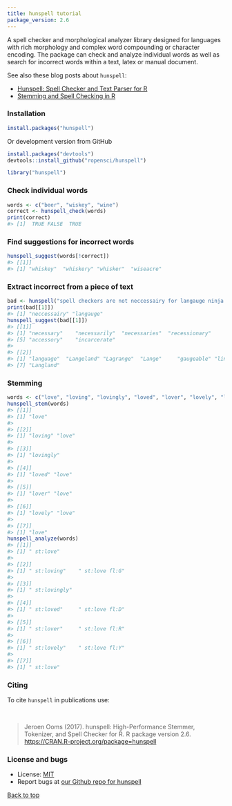 ```yaml
---
title: hunspell tutorial
package_version: 2.6
---
```




A spell checker and morphological analyzer library designed for
languages with rich morphology and complex word compounding or character
encoding. The package can check and analyze individual words as well as
search for incorrect words within a text, latex or manual document.


See also these blog posts about `hunspell`:

- [Hunspell: Spell Checker and Text Parser for R](https://www.opencpu.org/posts/hunspell-release/)
- [Stemming and Spell Checking in R](https://www.opencpu.org/posts/hunspell-1-2/)


### Installation


```r
install.packages("hunspell")
```

Or development version from GitHub


```r
install.packages("devtools")
devtools::install_github("ropensci/hunspell")
```


```r
library("hunspell")
```


### Check individual words


```r
words <- c("beer", "wiskey", "wine")
correct <- hunspell_check(words)
print(correct)
#> [1]  TRUE FALSE  TRUE
```

### Find suggestions for incorrect words


```r
hunspell_suggest(words[!correct])
#> [[1]]
#> [1] "whiskey"  "whiskery" "whisker"  "wiseacre"
```

### Extract incorrect from a piece of text


```r
bad <- hunspell("spell checkers are not neccessairy for langauge ninja's")
print(bad[[1]])
#> [1] "neccessairy" "langauge"
hunspell_suggest(bad[[1]])
#> [[1]]
#> [1] "necessary"    "necessarily"  "necessaries"  "recessionary"
#> [5] "accessory"    "incarcerate" 
#> 
#> [[2]]
#> [1] "language"  "Langeland" "Lagrange"  "Lange"     "gaugeable" "linkage"  
#> [7] "Langland"
```

### Stemming


```r
words <- c("love", "loving", "lovingly", "loved", "lover", "lovely", "love")
hunspell_stem(words)
#> [[1]]
#> [1] "love"
#> 
#> [[2]]
#> [1] "loving" "love"  
#> 
#> [[3]]
#> [1] "lovingly"
#> 
#> [[4]]
#> [1] "loved" "love" 
#> 
#> [[5]]
#> [1] "lover" "love" 
#> 
#> [[6]]
#> [1] "lovely" "love"  
#> 
#> [[7]]
#> [1] "love"
hunspell_analyze(words)
#> [[1]]
#> [1] " st:love"
#> 
#> [[2]]
#> [1] " st:loving"    " st:love fl:G"
#> 
#> [[3]]
#> [1] " st:lovingly"
#> 
#> [[4]]
#> [1] " st:loved"     " st:love fl:D"
#> 
#> [[5]]
#> [1] " st:lover"     " st:love fl:R"
#> 
#> [[6]]
#> [1] " st:lovely"    " st:love fl:Y"
#> 
#> [[7]]
#> [1] " st:love"
```


### Citing

To cite `hunspell` in publications use:

<br>

> Jeroen Ooms (2017). hunspell: High-Performance Stemmer, Tokenizer,
  and Spell Checker for R. R package version 2.6. https://CRAN.R-project.org/package=hunspell


### License and bugs

* License: [MIT](http://opensource.org/licenses/MIT)
* Report bugs at [our Github repo for hunspell](https://github.com/ropensci/hunspell/issues?state=open)

[Back to top](#top)
